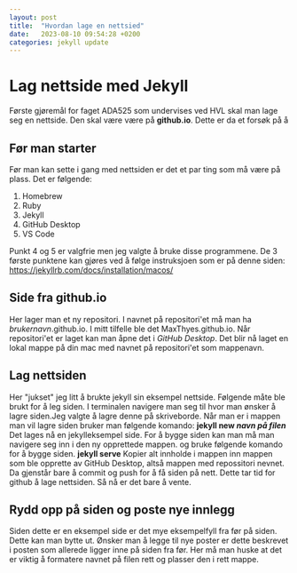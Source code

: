 ```yaml
---
layout: post
title:  "Hvordan lage en nettsied"
date:   2023-08-10 09:54:28 +0200
categories: jekyll update
---
```

# Lag nettside med Jekyll
Første gjøremål for faget ADA525 som undervises ved HVL skal man lage seg en nettside. Den skal være være på **github.io**. Dette er da et forsøk på å 

## Før man starter
Før man kan sette i gang med nettsiden er det et par ting som må være på plass. Det er følgende:
1. Homebrew
2. Ruby
3. Jekyll
4. GitHub Desktop
5. VS Code

Punkt 4 og 5 er valgfrie men jeg valgte å bruke disse programmene. De 3 første punktene kan gjøres ved å følge instruksjoen som er på denne siden:
<https://jekyllrb.com/docs/installation/macos/>


## Side fra github.io
Her lager man et ny repositori. I navnet på repositori'et må man ha *brukernavn*.github.io. I mitt tilfelle ble det MaxThyes.github.io. Når repositori'et er laget kan man åpne det i *GitHub Desktop*. Det blir nå laget en lokal mappe på din mac med navnet på repositori'et som mappenavn. 

## Lag nettsiden
Her "jukset" jeg litt å brukte jekyll sin eksempel nettside. Følgende måte ble brukt for å leg siden.
I terminalen navigere man seg til hvor man ønsker å lagre siden.Jeg valgte å lagre denne på skriveborde. Når man er i mappen man vil lagre siden bruker man følgende komando:
**jekyll new *navn på filen*** 
Det lages nå en jekylleksempel side. For å bygge siden kan man må man navigere seg inn i den ny opprettede mappen. og bruke følgende komando for å bygge siden.
**jekyll serve**
Kopier alt innholde i mappen inn mappen som ble opprette av GitHub Desktop, altså mappen med repossitori nevnet. Da gjenstår bare å commit og push for å få siden på nett. Dette tar tid for github å lage nettsiden. Så nå er det bare å vente. 

## Rydd opp på siden og poste nye innlegg
Siden dette er en eksempel side er det mye eksempelfyll fra før på siden. Dette kan man bytte ut. Ønsker man å legge til nye poster er dette beskrevet i posten som allerede ligger inne på siden fra før. Her må man huske at det er viktig å formatere navnet på filen rett og plasser den i rett mappe.
